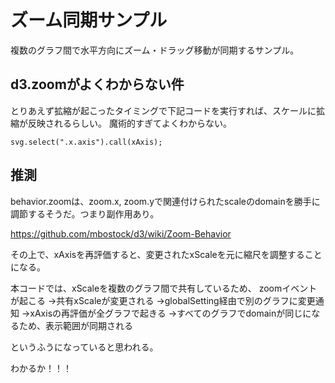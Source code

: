 ズーム同期サンプル
==========

複数のグラフ間で水平方向にズーム・ドラッグ移動が同期するサンプル。

d3.zoomがよくわからない件
---

とりあえず拡縮が起こったタイミングで下記コードを実行すれば、スケールに拡縮が反映されるらしい。
魔術的すぎてよくわからない。

```
svg.select(".x.axis").call(xAxis);
```

推測
----

behavior.zoomは、zoom.x, zoom.yで関連付けられたscaleのdomainを勝手に調節するそうだ。つまり副作用あり。

https://github.com/mbostock/d3/wiki/Zoom-Behavior

その上で、xAxisを再評価すると、変更されたxScaleを元に縮尺を調整することになる。

本コードでは、xScaleを複数のグラフ間で共有しているため、
zoomイベントが起こる
→共有xScaleが変更される
→globalSetting経由で別のグラフに変更通知
→xAxisの再評価が全グラフで起きる
→すべてのグラフでdomainが同じになるため、表示範囲が同期される

というふうになっていると思われる。

わかるか！！！












